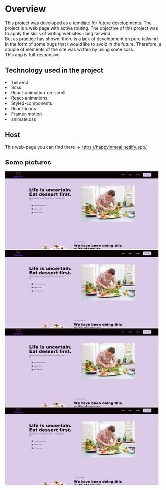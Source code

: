 # Overview
This project was developed as a template for future developments.
The project is a web page with active routing.
The objective of this project was to apply the skills of writing websites using tailwind.  
But as practice has shown, there is a lack of development on pure tailwind in the form of some bugs that I would like to avoid in the future. Therefore, a couple of elements of the site was written by using some scss.  
This app is full-responsive

## Technology used in the project  
<li> Tailwind
<li> Scss
<li> React-animation-on-scroll
<li> React-animations
<li> Styled-components
<li> React-icons
<li> Framer-motion
<li> animate.css </li>

## Host  
This web-page you can find there -> https://happyinmeal.netlify.app/


## Some pictures 

<img src="https://github.com/Sentry11/media/raw/main/happyin-1.png" height="250"/>  

<img src="https://github.com/Sentry11/media/raw/main/happyin-1.png" height="250"/>  

<img src="https://github.com/Sentry11/media/raw/main/happyin-1.png" height="250"/>  

<img src="https://github.com/Sentry11/media/raw/main/happyin-1.png" height="250"/>

